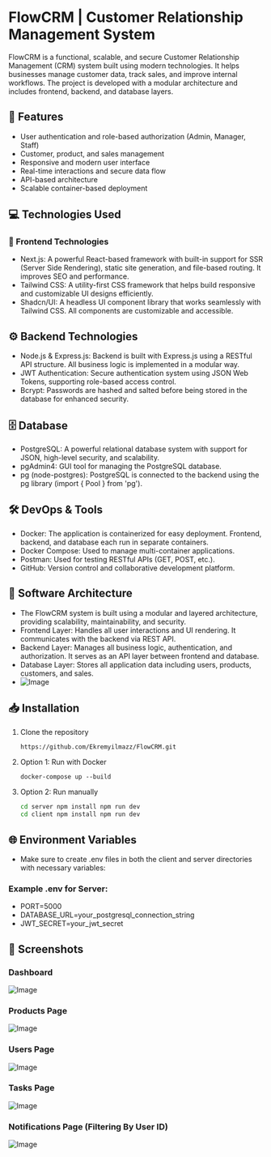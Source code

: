 # FlowCRM | Customer Relationship Management System
FlowCRM is a functional, scalable, and secure Customer Relationship Management (CRM) system built using modern technologies. 
It helps businesses manage customer data, track sales, and improve internal workflows. The project is developed with a modular architecture and includes frontend, backend, and database layers.

## 🚀 Features
- User authentication and role-based authorization (Admin, Manager, Staff)
- Customer, product, and sales management
- Responsive and modern user interface
- Real-time interactions and secure data flow
- API-based architecture
- Scalable container-based deployment

## 💻 Technologies Used

### 🧩 Frontend Technologies
- Next.js: A powerful React-based framework with built-in support for SSR (Server Side Rendering), static site generation, and file-based routing. It improves SEO and performance.
- Tailwind CSS: A utility-first CSS framework that helps build responsive and customizable UI designs efficiently.
- Shadcn/UI: A headless UI component library that works seamlessly with Tailwind CSS. All components are customizable and accessible.

## ⚙️ Backend Technologies
- Node.js & Express.js: Backend is built with Express.js using a RESTful API structure. All business logic is implemented in a modular way.
- JWT Authentication: Secure authentication system using JSON Web Tokens, supporting role-based access control.
- Bcrypt: Passwords are hashed and salted before being stored in the database for enhanced security.

## 🗄️ Database
- PostgreSQL: A powerful relational database system with support for JSON, high-level security, and scalability.
- pgAdmin4: GUI tool for managing the PostgreSQL database.
- pg (node-postgres): PostgreSQL is connected to the backend using the pg library (import { Pool } from 'pg').

## 🛠️ DevOps & Tools
- Docker: The application is containerized for easy deployment. Frontend, backend, and database each run in separate containers.
- Docker Compose: Used to manage multi-container applications.
- Postman: Used for testing RESTful APIs (GET, POST, etc.).
- GitHub: Version control and collaborative development platform.

## 🧱 Software Architecture
- The FlowCRM system is built using a modular and layered architecture, providing scalability, maintainability, and security.
- Frontend Layer: Handles all user interactions and UI rendering. It communicates with the backend via REST API.
- Backend Layer: Manages all business logic, authentication, and authorization. It serves as an API layer between frontend and database.
- Database Layer: Stores all application data including users, products, customers, and sales.
- ![Image](https://github.com/user-attachments/assets/cc7544f6-84b3-46a2-a475-0547f6b36e42)

## 📥 Installation

1. Clone the repository

   ```bash
   https://github.com/Ekremyilmazz/FlowCRM.git
2. Option 1: Run with Docker
   ```
   docker-compose up --build
3. Option 2: Run manually
   ```bash
   cd server npm install npm run dev
   cd client npm install npm run dev

## 🌐 Environment Variables
- Make sure to create .env files in both the client and server directories with necessary variables:

### Example .env for Server:
- PORT=5000
- DATABASE_URL=your_postgresql_connection_string
- JWT_SECRET=your_jwt_secret

## 📸 Screenshots

### Dashboard
![Image](https://github.com/user-attachments/assets/763d7263-79d3-4a5e-853a-c713e74880b8)
### Products Page
![Image](https://github.com/user-attachments/assets/d20544b1-b973-4199-bb4e-102efb585ec4)
### Users Page
![Image](https://github.com/user-attachments/assets/3e48641f-39bf-464f-9915-50848c123fd3)
### Tasks Page
![Image](https://github.com/user-attachments/assets/ac2c4bc1-9a38-4b0e-b96e-c697f322fcc0)
### Notifications Page (Filtering By User ID)
![Image](https://github.com/user-attachments/assets/7ba97a40-7596-4452-a7df-5de7fc34ab61)
